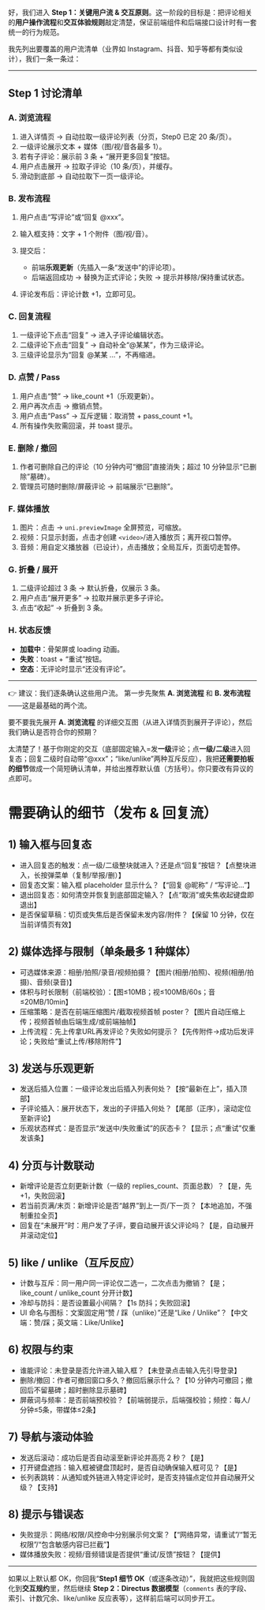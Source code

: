 好，我们进入 **Step 1：关键用户流 & 交互原则**。这一阶段的目标是：把评论相关的**用户操作流程**和**交互体验规则**敲定清楚，保证前端组件和后端接口设计时有一套统一的行为规范。

我先列出要覆盖的用户流清单（业界如 Instagram、抖音、知乎等都有类似设计），我们一条一条过：

---

## Step 1 讨论清单

### A. 浏览流程

1. 进入详情页 → 自动拉取一级评论列表（分页，Step0 已定 20 条/页）。
2. 一级评论展示文本 + 媒体（图/视/音各最多 1）。
3. 若有子评论：展示前 3 条 + “展开更多回复”按钮。
4. 用户点击展开 → 拉取子评论（10 条/页），并缓存。
5. 滑动到底部 → 自动拉取下一页一级评论。

### B. 发布流程

1. 用户点击“写评论”或“回复 @xxx”。
2. 输入框支持：文字 + 1 个附件（图/视/音）。
3. 提交后：

   * 前端**乐观更新**（先插入一条“发送中”的评论项）。
   * 后端返回成功 → 替换为正式评论；失败 → 提示并移除/保持重试状态。
4. 评论发布后：评论计数 +1，立即可见。

### C. 回复流程

1. 一级评论下点击“回复” → 进入子评论编辑状态。
2. 二级评论下点击“回复” → 自动补全“@某某”，作为三级评论。
3. 三级评论显示为“回复 @某某 …”，不再缩进。

### D. 点赞 / Pass

1. 用户点击“赞” → like\_count +1（乐观更新）。
2. 用户再次点击 → 撤销点赞。
3. 用户点击“Pass” → 互斥逻辑：取消赞 + pass\_count +1。
4. 所有操作失败需回滚，并 toast 提示。

### E. 删除 / 撤回

1. 作者可删除自己的评论（10 分钟内可“撤回”直接消失；超过 10 分钟显示“已删除”墓碑）。
2. 管理员可随时删除/屏蔽评论 → 前端展示“已删除”。

### F. 媒体播放

1. 图片：点击 → `uni.previewImage` 全屏预览，可缩放。
2. 视频：只显示封面，点击才创建 `<video>`/进入播放页；离开视口暂停。
3. 音频：用自定义播放器（已设计），点击播放；全局互斥，页面切走暂停。

### G. 折叠 / 展开

1. 二级评论超过 3 条 → 默认折叠，仅展示 3 条。
2. 用户点击“展开更多” → 拉取并展示更多子评论。
3. 点击“收起” → 折叠到 3 条。

### H. 状态反馈

* **加载中**：骨架屏或 loading 动画。
* **失败**：toast + “重试”按钮。
* **空态**：无评论时显示“还没有评论”。

---

👉 建议：我们逐条确认这些用户流。
第一步先聚焦 **A. 浏览流程** 和 **B. 发布流程** ——这是最基础的两个流。

要不要我先展开 **A. 浏览流程** 的详细交互图（从进入详情页到展开子评论），然后我们确认是否符合你的预期？


太清楚了！基于你刚定的交互（底部固定输入=发**一级**评论；点**一级/二级**进入回复态；回复二级时自动带“@xxx”；“like/unlike”两种互斥反应），我把**还需要拍板的细节**做成一个简短确认清单，并给出推荐默认值（方括号）。你只要改有异议的点即可。

# 需要确认的细节（发布 & 回复流）

## 1) 输入框与回复态

* 进入回复态的触发：点一级/二级整块就进入？还是点“回复”按钮？【点整块进入，长按弹菜单（复制/举报/删）】
* 回复态文案：输入框 placeholder 显示什么？【“回复 @昵称” / “写评论…”】
* 退出回复态：如何清空并恢复到底部固定输入？【点“取消”或失焦收起键盘即退出】
* 是否保留草稿：切页或失焦后是否保留未发内容/附件？【保留 10 分钟，仅在当前详情页有效】

## 2) 媒体选择与限制（单条最多 1 种媒体）

* 可选媒体来源：相册/拍照/录音/视频拍摄？【图片(相册/拍照)、视频(相册/拍摄)、音频(录音)】
* 体积与时长限制（前端校验）：【图≤10MB；视≤100MB/60s；音≤20MB/10min】
* 压缩策略：是否在前端压缩图片/截取视频首帧 poster？【图片自动压缩上传；视频首帧由后端生成/或前端抽帧】
* 上传流程：先上传拿URL再发评论？失败如何提示？【先传附件→成功后发评论；失败给“重试上传/移除附件”】

## 3) 发送与乐观更新

* 发送后插入位置：一级评论发出后插入列表何处？【按“最新在上”，插入顶部】
* 子评论插入：展开状态下，发出的子评插入何处？【尾部（正序），滚动定位至新评论】
* 乐观状态样式：是否显示“发送中/失败重试”的灰态卡？【显示；点“重试”仅重发该条】

## 4) 分页与计数联动

* 新增评论是否立刻更新计数（一级的 replies\_count、页面总数）？【是，先+1，失败回滚】
* 若当前页满/末页：新增评论是否“越界”到上一页/下一页？【本地追加，不强制重拉全页】
* 回复在“未展开”时：用户发了子评，要自动展开该父评论吗？【是，自动展开并滚动定位】

## 5) like / unlike（互斥反应）

* 计数与互斥：同一用户同一评论仅二选一，二次点击为撤销？【是；like\_count / unlike\_count 分开计数】
* 冷却与防抖：是否设置最小间隔？【1s 防抖；失败回滚】
* UI 命名与图标：文案固定用“赞 / 踩（unlike）”还是“Like / Unlike”？【中文端：赞/踩；英文端：Like/Unlike】

## 6) 权限与约束

* 谁能评论：未登录是否允许进入输入框？【未登录点击输入先引导登录】
* 删除/撤回：作者可撤回窗口多久？撤回后展示什么？【10 分钟内可撤回；撤回后不留墓碑；超时删除显示墓碑】
* 屏蔽词与频率：是否前端预校验？【前端弱提示，后端强校验；频控：每人/分钟≤5条，带媒体≤2条】

## 7) 导航与滚动体验

* 发送后滚动：成功后是否自动滚至新评论并高亮 2 秒？【是】
* 打开键盘遮挡：输入框被键盘顶起时，是否自动确保输入框可见？【是】
* 长列表跳转：从通知或外链进入特定评论时，是否支持锚点定位并自动展开父级？【支持】

## 8) 提示与错误态

* 失败提示：网络/权限/风控命中分别展示何文案？【“网络异常，请重试”/“暂无权限”/“包含敏感内容已拦截”】
* 媒体播放失败：视频/音频错误是否提供“重试/反馈”按钮？【提供】

---

如果以上默认都 OK，你回我“**Step1 细节 OK**（或逐条改动）”，我就把这些规则固化到**交互规约**里，然后继续 **Step 2：Directus 数据模型**（`comments` 表的字段、索引、计数冗余、like/unlike 反应表等），这样前后端可以同步开工。

